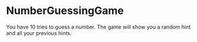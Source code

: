# NumberGuessingGame
You have 10 tries to guess a number.
The game will show you a random hint and all your previous hints.
